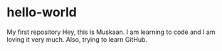 # hello-world
My first repository
Hey, this is Muskaan. I am learning to code and I am loving it very much. Also, trying to learn GitHub. 
